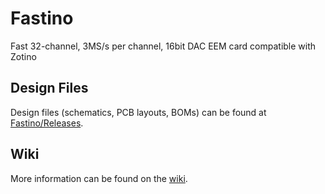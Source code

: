 # Fastino
Fast 32-channel, 3MS/s per channel, 16bit DAC EEM card compatible with Zotino

## Design Files

Design files (schematics, PCB layouts, BOMs) can be found at [Fastino/Releases](https://github.com/sinara-hw/Fastino/releases).

## Wiki

More information can be found on the [wiki](https://github.com/sinara-hw/Fastino/wiki).
